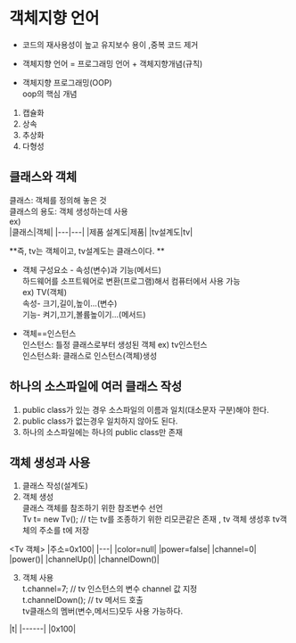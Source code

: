 # 객체지향 언어
- 코드의 재사용성이 높고 유지보수 용이 ,중복 코드 제거  
- 객체지향 언어 = 프로그래밍 언어 + 객체지향개념(규칙)  

- 객체지향 프로그래밍(OOP)  
oop의 핵심 개념  
 1. 캡슐화  
 2. 상속  
 3. 추상화  
 4. 다형성  

## 클래스와 객체
 클래스: 객체를 정의해 놓은 것  
 클래스의 용도: 객체 생성하는데 사용  
ex)  
|클래스|객체|
|---|---|
|제품 설계도|제품|
|tv설계도|tv|  

**즉, tv는 객체이고, tv설계도는 클래스이다. ** 

- 객체 구성요소 - 속성(변수)과 기능(메서드)  
하드웨어를 소프트웨어로 변환(프로그램)해서 컴퓨터에서 사용 가능  
ex) TV(객체)  
속성- 크기,길이,높이...(변수)  
기능- 켜기,끄기,볼륨높이기...(메서드)  

- 객체==인스턴스  
인스턴스: 틀정 클래스로부터 생성된 객체 ex) tv인스턴스  
인스턴스화: 클래스로  인스턴스(객체)생성  

## 하나의 소스파일에 여러 클래스 작성
1. public class가 있는 경우 소스파일의 이름과 일치(대소문자 구분)해야 한다.  
2. public class가 없는경우 일치하지 않아도 된다.  
3. 하나의 소스파일에는 하나의 public class만 존재  

## 객체 생성과 사용  
1. 클래스 작성(설계도)  
2. 객체 생성  
  클래스 객체를 참조하기 위한 참조변수 선언  
  Tv t= new Tv();   // t는 tv를 조종하기 위한 리모콘같은 존재  , tv 객체 생성후 tv객체의 주소를 t에 저장   
  

 
  <Tv 객체>
  |주소=0x100|
  |---|
  |color=null|
  |power=false|
  |channel=0|
  |power()|
  |channelUp()|
  |channelDown()|  
  
3. 객체 사용  
t.channel=7; // tv 인스턴스의 변수 channel 값 지정   
t.channelDown();   // tv 메서드 호출  
tv클래스의 멤버(변수,메서드)모두 사용 가능하다.  

<t>
|t|
|------|
|0x100|
 
 







